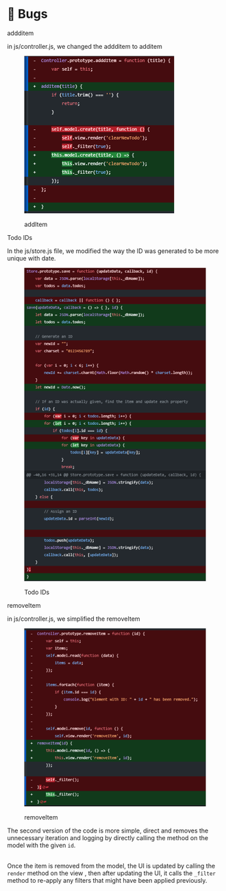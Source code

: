 # 🐞 Bugs

addditem

in js/controller.js, we changed the addditem to additem

<figure><img src="../../.gitbook/assets/image (28).png" alt=""><figcaption><p>addItem</p></figcaption></figure>

Todo IDs

In the js/store.js file, we modified the way the ID was generated to be more unique with date.

<figure><img src="../../.gitbook/assets/image (29).png" alt=""><figcaption><p>Todo IDs</p></figcaption></figure>

removeItem

in js/controller.js, we simplified the removeItem

<figure><img src="../../.gitbook/assets/image (30).png" alt=""><figcaption><p>removeItem</p></figcaption></figure>

The second version of the code is more simple, direct and removes the unnecessary iteration and logging by directly calling the method on the model with the given `id`.&#x20;

\
Once the item is removed from the model, the UI is updated by calling the `render` method on the view , then after updating the UI, it calls the `_filter` method to re-apply any filters that might have been applied previously.



